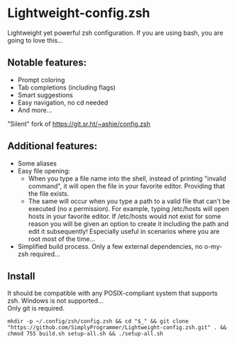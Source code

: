 # Lightweight-config.zsh
Lightweight yet powerful zsh configuration. If you are using bash, you are going to love this...
## Notable features:
* Prompt coloring
* Tab completions (including flags)
* Smart suggestions
* Easy navigation, no cd needed
* And more...
<be>

"Silent" fork of https://git.sr.ht/~ashie/config.zsh
<be>

## Additional features:
* Some aliases
* Easy file opening:
  * When you type a file name into the shell, instead of printing "invalid command", it will open the file in your favorite editor. Providing that the file exists.
  * The same will occur when you type a path to a valid file that can't be executed (no x permission). For example, typing /etc/hosts will open hosts in your favorite editor. If /etc/hosts would not exist for some reason you will be given an option to create it including the path and edit it subsequently! Especially useful in scenarios where you are root most of the time...
* Simplified build process. Only a few external dependencies, no o-my-zsh required...

## Install
It should be compatible with any POSIX-compliant system that supports zsh. Windows is not supported...<br>
Only git is required.
```
mkdir -p ~/.config/zsh/config.zsh && cd "$_" && git clone "https://github.com/SimplyProgrammer/Lightweight-config.zsh.git" . && chmod 755 build.sh setup-all.sh && ./setup-all.sh
```
